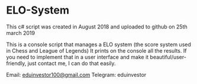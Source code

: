 # ELO-System

This c# script was created in August 2018 and uploaded to github on 25th march 2019

This is a console script that manages a ELO system (the score system used in Chess and League of Legends)
It prints on the console all the results. If you need to implement that in a user interface and make it beautiful/user-friendly, just contact me, I can do that easily.

Email: eduinvestor100@gmail.com 
Telegram: eduinvestor
